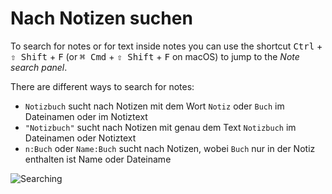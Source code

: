 # Nach Notizen suchen

To search for notes or for text inside notes you can use the shortcut <kbd>Ctrl</kbd> + <kbd>⇧ Shift</kbd> + <kbd>F</kbd> (or <kbd>⌘ Cmd</kbd> + <kbd>⇧ Shift</kbd> + <kbd>F</kbd> on macOS) to jump to the *Note search panel*.

There are different ways to search for notes:

- `Notizbuch` sucht nach Notizen mit dem Wort `Notiz` oder `Buch` im Dateinamen oder im Notiztext
- `"Notizbuch"` sucht nach Notizen mit genau dem Text `Notizbuch` im Dateinamen oder Notiztext
- `n:Buch` oder `Name:Buch` sucht nach Notizen, wobei `Buch` nur in der Notiz enthalten ist Name oder Dateiname

![Searching](/img/searching.png)
